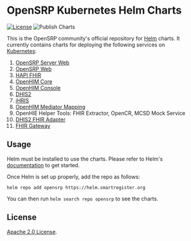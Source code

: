 # OpenSRP Kubernetes Helm Charts

[![License](https://img.shields.io/badge/License-Apache%202.0-blue.svg)](https://opensource.org/licenses/Apache-2.0) ![Publish Charts](https://github.com/opensrp/helm-charts/workflows/Publish%20Charts/badge.svg?branch=main)

This is the OpenSRP community's official repository for [Helm](https://helm.sh) charts. It currently contains charts for deploying the following services on [Kubernetes](https://kubernetes.io/):

1. [OpenSRP Server Web](https://github.com/opensrp/opensrp-server-web)
2. [OpenSRP Web](https://github.com/opensrp/web)
3. [HAPI FHIR](https://github.com/opensrp/hapi-fhir-jpaserver-starter)
4. [OpenHIM Core](https://github.com/jembi/openhim-core-js)
5. [OpenHIM Console](https://github.com/jembi/openhim-console)
6. [DHIS2](https://github.com/dhis2/dhis2-core)
7. [iHRIS](https://github.com/iHRIS/iHRIS)
8. [OpenHIM Mediator Mapping](https://github.com/jembi/openhim-mediator-mapping)
9. OpenHIE Helper Tools: FHIR Extractor, OpenCR, MCSD Mock Service
10. [DHIS2 FHIR Adapter](https://github.com/opensrp/dhis2-fhir-adapter)
11. [FHIR Gateway](https://github.com/onaio/fhir-gateway-extension)

## Usage

Helm must be installed to use the charts.
Please refer to Helm's [documentation](https://helm.sh/docs/) to get started.

Once Helm is set up properly, add the repo as follows:

```console
helm repo add opensrp https://helm.smartregister.org
```

You can then run `helm search repo opensrp` to see the charts.

## License

[Apache 2.0 License](./LICENSE).

